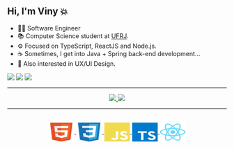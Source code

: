 ## Hi, I'm Viny 💥

- 👨‍💻 Software Engineer  
- 📚 Computer Science student at <a href="https://ufrj.br/" target="blank">UFRJ</a>. 
- ⚙️ Focused on TypeScript, ReactJS and Node.js.
- ☕️ Sometimes, I get into Java + Spring back-end development... 
- 🎨 Also interested in UX/UI Design.

<a href="https://www.linkedin.com/in/vin%C3%ADcius-lima-532302239/"><img src="https://img.shields.io/badge/-LinkedIn-%230077B5?style=for-the-badge&logo=linkedin&logoColor=white"></a>
<a href="mailto:villylss@gmail.com"><img src="https://img.shields.io/badge/Gmail-D14836?style=for-the-badge&logo=gmail&logoColor=white"></a> 
<a href="https://github.com/vlimass"><img src="https://img.shields.io/badge/GitHub-100000?style=for-the-badge&logo=github&logoColor=white"></a>

<hr>

<div align="center">
  <a href="https://github.com/vlimass">
  <img height="180em" src="https://github-readme-stats.vercel.app/api?username=vlimass&show_icons=true&theme=calm&include_all_commits=true&count_private=true"/>
  <img height="180em" src="https://github-readme-stats.vercel.app/api/top-langs/?username=vlimass&layout=compact&langs_count=7&theme=calm"/>
</div>
  
<hr>
  
<div align="center"><br>
  <img align="center" alt="HTML icon" height="45" width="60" src="https://raw.githubusercontent.com/devicons/devicon/master/icons/html5/html5-original.svg">
  <img align="center" alt="CSS icon" height="45" width="60" src="https://raw.githubusercontent.com/devicons/devicon/master/icons/css3/css3-original.svg">
  <img align="center" alt="Js icon" height="45" width="60" src="https://raw.githubusercontent.com/devicons/devicon/master/icons/javascript/javascript-plain.svg">
  <img align="center" alt="Ts icon" height="45" width="60" src="https://raw.githubusercontent.com/devicons/devicon/master/icons/typescript/typescript-plain.svg">
  <img align="center" alt="React icon" height="45" width="60" src="https://raw.githubusercontent.com/devicons/devicon/master/icons/react/react-original.svg">
</div>
